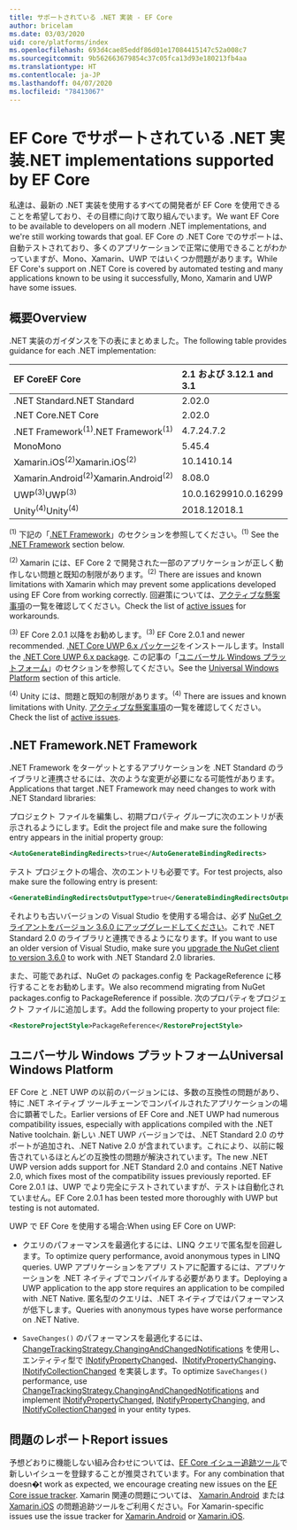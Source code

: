 ```yaml
---
title: サポートされている .NET 実装 - EF Core
author: bricelam
ms.date: 03/03/2020
uid: core/platforms/index
ms.openlocfilehash: 693d4cae85eddf86d01e17084415147c52a008c7
ms.sourcegitcommit: 9b562663679854c37c05fca13d93e180213fb4aa
ms.translationtype: HT
ms.contentlocale: ja-JP
ms.lasthandoff: 04/07/2020
ms.locfileid: "78413067"
---
```

# <a name="net-implementations-supported-by-ef-core"></a><span data-ttu-id="01294-102">EF Core でサポートされている .NET 実装</span><span class="sxs-lookup"><span data-stu-id="01294-102">.NET implementations supported by EF Core</span></span>

<span data-ttu-id="01294-103">私達は、最新の .NET 実装を使用するすべての開発者が EF Core を使用できることを希望しており、その目標に向けて取り組んでいます。</span><span class="sxs-lookup"><span data-stu-id="01294-103">We want EF Core to be available to developers on all modern .NET implementations, and we're still working towards that goal.</span></span> <span data-ttu-id="01294-104">EF Core の .NET Core でのサポートは、自動テストされており、多くのアプリケーションで正常に使用できることがわかっていますが、Mono、Xamarin、UWP ではいくつか問題があります。</span><span class="sxs-lookup"><span data-stu-id="01294-104">While EF Core's support on .NET Core is covered by automated testing and many applications known to be using it successfully, Mono, Xamarin and UWP have some issues.</span></span>

## <a name="overview"></a><span data-ttu-id="01294-105">概要</span><span class="sxs-lookup"><span data-stu-id="01294-105">Overview</span></span>

<span data-ttu-id="01294-106">.NET 実装のガイダンスを下の表にまとめました。</span><span class="sxs-lookup"><span data-stu-id="01294-106">The following table provides guidance for each .NET implementation:</span></span>

| <span data-ttu-id="01294-107">EF Core</span><span class="sxs-lookup"><span data-stu-id="01294-107">EF Core</span></span>                       | <span data-ttu-id="01294-108">2.1 および 3.1</span><span class="sxs-lookup"><span data-stu-id="01294-108">2.1 and 3.1</span></span> |
|:------------------------------|:------------|
| <span data-ttu-id="01294-109">.NET Standard</span><span class="sxs-lookup"><span data-stu-id="01294-109">.NET Standard</span></span>                 | <span data-ttu-id="01294-110">2.0</span><span class="sxs-lookup"><span data-stu-id="01294-110">2.0</span></span>         |
| <span data-ttu-id="01294-111">.NET Core</span><span class="sxs-lookup"><span data-stu-id="01294-111">.NET Core</span></span>                     | <span data-ttu-id="01294-112">2.0</span><span class="sxs-lookup"><span data-stu-id="01294-112">2.0</span></span>         |
| <span data-ttu-id="01294-113">.NET Framework<sup>(1)</sup></span><span class="sxs-lookup"><span data-stu-id="01294-113">.NET Framework<sup>(1)</sup></span></span>  | <span data-ttu-id="01294-114">4.7.2</span><span class="sxs-lookup"><span data-stu-id="01294-114">4.7.2</span></span>       |
| <span data-ttu-id="01294-115">Mono</span><span class="sxs-lookup"><span data-stu-id="01294-115">Mono</span></span>                          | <span data-ttu-id="01294-116">5.4</span><span class="sxs-lookup"><span data-stu-id="01294-116">5.4</span></span>         |
| <span data-ttu-id="01294-117">Xamarin.iOS<sup>(2)</sup></span><span class="sxs-lookup"><span data-stu-id="01294-117">Xamarin.iOS<sup>(2)</sup></span></span>     | <span data-ttu-id="01294-118">10.14</span><span class="sxs-lookup"><span data-stu-id="01294-118">10.14</span></span>       |
| <span data-ttu-id="01294-119">Xamarin.Android<sup>(2)</sup></span><span class="sxs-lookup"><span data-stu-id="01294-119">Xamarin.Android<sup>(2)</sup></span></span> | <span data-ttu-id="01294-120">8.0</span><span class="sxs-lookup"><span data-stu-id="01294-120">8.0</span></span>         |
| <span data-ttu-id="01294-121">UWP<sup>(3)</sup></span><span class="sxs-lookup"><span data-stu-id="01294-121">UWP<sup>(3)</sup></span></span>             | <span data-ttu-id="01294-122">10.0.16299</span><span class="sxs-lookup"><span data-stu-id="01294-122">10.0.16299</span></span>  |
| <span data-ttu-id="01294-123">Unity<sup>(4)</sup></span><span class="sxs-lookup"><span data-stu-id="01294-123">Unity<sup>(4)</sup></span></span>           | <span data-ttu-id="01294-124">2018.1</span><span class="sxs-lookup"><span data-stu-id="01294-124">2018.1</span></span>      |

<span data-ttu-id="01294-125"><sup>(1)</sup> 下記の「[.NET Framework](#net-framework)」のセクションを参照してください。</span><span class="sxs-lookup"><span data-stu-id="01294-125"><sup>(1)</sup> See the [.NET Framework](#net-framework) section below.</span></span>

<span data-ttu-id="01294-126"><sup>(2)</sup> Xamarin には、EF Core 2 で開発された一部のアプリケーションが正しく動作しない問題と既知の制限があります。</span><span class="sxs-lookup"><span data-stu-id="01294-126"><sup>(2)</sup> There are issues and known limitations with Xamarin which may prevent some applications developed using EF Core from working correctly.</span></span> <span data-ttu-id="01294-127">回避策については、[アクティブな懸案事項](https://github.com/aspnet/entityframeworkCore/issues?q=is%3Aopen+is%3Aissue+label%3Aarea-xamarin)の一覧を確認してください。</span><span class="sxs-lookup"><span data-stu-id="01294-127">Check the list of [active issues](https://github.com/aspnet/entityframeworkCore/issues?q=is%3Aopen+is%3Aissue+label%3Aarea-xamarin) for workarounds.</span></span>

<span data-ttu-id="01294-128"><sup>(3)</sup> EF Core 2.0.1 以降をお勧めします。</span><span class="sxs-lookup"><span data-stu-id="01294-128"><sup>(3)</sup> EF Core 2.0.1 and newer recommended.</span></span> <span data-ttu-id="01294-129">[.NET Core UWP 6.x パッケージ](https://www.nuget.org/packages/Microsoft.NETCore.UniversalWindowsPlatform/)をインストールします。</span><span class="sxs-lookup"><span data-stu-id="01294-129">Install the [.NET Core UWP 6.x package](https://www.nuget.org/packages/Microsoft.NETCore.UniversalWindowsPlatform/).</span></span> <span data-ttu-id="01294-130">この記事の「[ユニバーサル Windows プラットフォーム](#universal-windows-platform)」のセクションを参照してください。</span><span class="sxs-lookup"><span data-stu-id="01294-130">See the [Universal Windows Platform](#universal-windows-platform) section of this article.</span></span>

<span data-ttu-id="01294-131"><sup>(4)</sup> Unity には、問題と既知の制限があります。</span><span class="sxs-lookup"><span data-stu-id="01294-131"><sup>(4)</sup> There are issues and known limitations with Unity.</span></span> <span data-ttu-id="01294-132">[アクティブな懸案事項](https://github.com/aspnet/entityframeworkCore/issues?q=is%3Aopen+is%3Aissue+label%3Aarea-unity)の一覧を確認してください。</span><span class="sxs-lookup"><span data-stu-id="01294-132">Check the list of [active issues](https://github.com/aspnet/entityframeworkCore/issues?q=is%3Aopen+is%3Aissue+label%3Aarea-unity).</span></span>

## <a name="net-framework"></a><span data-ttu-id="01294-133">.NET Framework</span><span class="sxs-lookup"><span data-stu-id="01294-133">.NET Framework</span></span>

<span data-ttu-id="01294-134">.NET Framework をターゲットとするアプリケーションを .NET Standard のライブラリと連携させるには、次のような変更が必要になる可能性があります。</span><span class="sxs-lookup"><span data-stu-id="01294-134">Applications that target .NET Framework may need changes to work with .NET Standard libraries:</span></span>

<span data-ttu-id="01294-135">プロジェクト ファイルを編集し、初期プロパティ グループに次のエントリが表示されるようにします。</span><span class="sxs-lookup"><span data-stu-id="01294-135">Edit the project file and make sure the following entry appears in the initial property group:</span></span>

``` xml
<AutoGenerateBindingRedirects>true</AutoGenerateBindingRedirects>
```

<span data-ttu-id="01294-136">テスト プロジェクトの場合、次のエントリも必要です。</span><span class="sxs-lookup"><span data-stu-id="01294-136">For test projects, also make sure the following entry is present:</span></span>

``` xml
<GenerateBindingRedirectsOutputType>true</GenerateBindingRedirectsOutputType>
```

<span data-ttu-id="01294-137">それよりも古いバージョンの Visual Studio を使用する場合は、必ず [NuGet クライアントをバージョン 3.6.0 にアップグレードしてください](https://www.nuget.org/downloads)。これで .NET Standard 2.0 のライブラリと連携できるようになります。</span><span class="sxs-lookup"><span data-stu-id="01294-137">If you want to use an older version of Visual Studio, make sure you [upgrade the NuGet client to version 3.6.0](https://www.nuget.org/downloads) to work with .NET Standard 2.0 libraries.</span></span>

<span data-ttu-id="01294-138">また、可能であれば、NuGet の packages.config を PackageReference に移行することをお勧めします。</span><span class="sxs-lookup"><span data-stu-id="01294-138">We also recommend migrating from NuGet packages.config to PackageReference if possible.</span></span> <span data-ttu-id="01294-139">次のプロパティをプロジェクト ファイルに追加します。</span><span class="sxs-lookup"><span data-stu-id="01294-139">Add the following property to your project file:</span></span>

``` xml
<RestoreProjectStyle>PackageReference</RestoreProjectStyle>
```

## <a name="universal-windows-platform"></a><span data-ttu-id="01294-140">ユニバーサル Windows プラットフォーム</span><span class="sxs-lookup"><span data-stu-id="01294-140">Universal Windows Platform</span></span>

<span data-ttu-id="01294-141">EF Core と .NET UWP の以前のバージョンには、多数の互換性の問題があり、特に .NET ネイティブ ツールチェーンでコンパイルされたアプリケーションの場合に顕著でした。</span><span class="sxs-lookup"><span data-stu-id="01294-141">Earlier versions of EF Core and .NET UWP had numerous compatibility issues, especially with applications compiled with the .NET Native toolchain.</span></span> <span data-ttu-id="01294-142">新しい .NET UWP バージョンでは、.NET Standard 2.0 のサポートが追加され、.NET Native 2.0 が含まれています。これにより、以前に報告されているほとんどの互換性の問題が解決されています。</span><span class="sxs-lookup"><span data-stu-id="01294-142">The new .NET UWP version adds support for .NET Standard 2.0 and contains .NET Native 2.0, which fixes most of the compatibility issues previously reported.</span></span> <span data-ttu-id="01294-143">EF Core 2.0.1 は、UWP でより完全にテストされていますが、テストは自動化されていません。</span><span class="sxs-lookup"><span data-stu-id="01294-143">EF Core 2.0.1 has been tested more thoroughly with UWP but testing is not automated.</span></span>

<span data-ttu-id="01294-144">UWP で EF Core を使用する場合:</span><span class="sxs-lookup"><span data-stu-id="01294-144">When using EF Core on UWP:</span></span>

* <span data-ttu-id="01294-145">クエリのパフォーマンスを最適化するには、LINQ クエリで匿名型を回避します。</span><span class="sxs-lookup"><span data-stu-id="01294-145">To optimize query performance, avoid anonymous types in LINQ queries.</span></span> <span data-ttu-id="01294-146">UWP アプリケーションをアプリ ストアに配置するには、アプリケーションを .NET ネイティブでコンパイルする必要があります。</span><span class="sxs-lookup"><span data-stu-id="01294-146">Deploying a UWP application to the app store requires an application to be compiled with .NET Native.</span></span> <span data-ttu-id="01294-147">匿名型のクエリは、.NET ネイティブではパフォーマンスが低下します。</span><span class="sxs-lookup"><span data-stu-id="01294-147">Queries with anonymous types have worse performance on .NET Native.</span></span>

* <span data-ttu-id="01294-148">`SaveChanges()` のパフォーマンスを最適化するには、[ChangeTrackingStrategy.ChangingAndChangedNotifications](/dotnet/api/microsoft.entityframeworkcore.changetrackingstrategy) を使用し、エンティティ型で [INotifyPropertyChanged](https://msdn.microsoft.com/library/system.componentmodel.inotifypropertychanged.aspx)、[INotifyPropertyChanging](https://msdn.microsoft.com/library/system.componentmodel.inotifypropertychanging.aspx)、[INotifyCollectionChanged](https://msdn.microsoft.com/library/system.collections.specialized.inotifycollectionchanged.aspx) を実装します。</span><span class="sxs-lookup"><span data-stu-id="01294-148">To optimize `SaveChanges()` performance, use [ChangeTrackingStrategy.ChangingAndChangedNotifications](/dotnet/api/microsoft.entityframeworkcore.changetrackingstrategy) and implement [INotifyPropertyChanged](https://msdn.microsoft.com/library/system.componentmodel.inotifypropertychanged.aspx), [INotifyPropertyChanging](https://msdn.microsoft.com/library/system.componentmodel.inotifypropertychanging.aspx), and [INotifyCollectionChanged](https://msdn.microsoft.com/library/system.collections.specialized.inotifycollectionchanged.aspx) in your entity types.</span></span>

## <a name="report-issues"></a><span data-ttu-id="01294-149">問題のレポート</span><span class="sxs-lookup"><span data-stu-id="01294-149">Report issues</span></span>

<span data-ttu-id="01294-150">予想どおりに機能しない組み合わせについては、[EF Core イシュー追跡ツール](https://github.com/aspnet/entityframeworkcore/issues/new)で新しいイシューを登録することが推奨されています。</span><span class="sxs-lookup"><span data-stu-id="01294-150">For any combination that doesn�t work as expected, we encourage creating new issues on the [EF Core issue tracker](https://github.com/aspnet/entityframeworkcore/issues/new).</span></span> <span data-ttu-id="01294-151">Xamarin 関連の問題については、 [Xamarin.Android](https://github.com/xamarin/xamarin-android/issues/new) または [Xamarin.iOS](https://github.com/xamarin/xamarin-macios/issues/new) の問題追跡ツールをご利用ください。</span><span class="sxs-lookup"><span data-stu-id="01294-151">For Xamarin-specific issues use the issue tracker for [Xamarin.Android](https://github.com/xamarin/xamarin-android/issues/new) or [Xamarin.iOS](https://github.com/xamarin/xamarin-macios/issues/new).</span></span>
